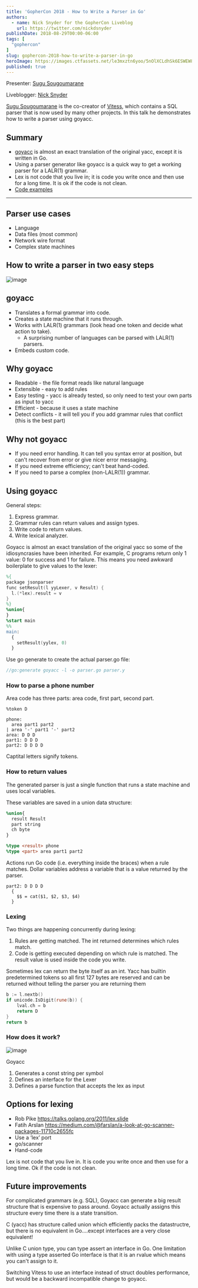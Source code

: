 ```yaml
---
title: 'GopherCon 2018 - How to Write a Parser in Go'
authors:
  - name: Nick Snyder for the GopherCon Liveblog
    url: https://twitter.com/nickdsnyder
publishDate: 2018-08-29T00:00-06:00
tags: [
  "gophercon"
]
slug: gophercon-2018-how-to-write-a-parser-in-go
heroImage: https://images.ctfassets.net/le3mxztn6yoo/5nOlXCLdhSk6ESWEW8iC24/01978fdff3206c78ad8bee4c0cdfee87/mechanic-tire.jpg
published: true
---
```


Presenter: [Sugu Sougoumarane](https://www.gophercon.com/agenda/speakers/296989)

Liveblogger: [Nick Snyder](https://twitter.com/nickdsnyder)

[Sugu Sougoumarane](https://www.gophercon.com/agenda/speakers/296989) is the co-creator of [Vitess](https://vitess.io/), which contains a SQL parser that is now used by many other projects. In this talk he demonstrates how to write a parser using goyacc.

## Summary

- [goyacc](https://godoc.org/golang.org/x/tools/cmd/goyacc) is almost an exact translation of the original yacc, except it is written in Go.
- Using a parser generator like goyacc is a quick way to get a working parser for a LALR(1) grammar.
- Lex is not code that you live in; it is code you write once and then use for a long time. It is ok if the code is not clean.
- [Code examples](https://github.com/sougou/parser_tutorial)

---

## Parser use cases

- Language
- Data files (most common)
- Network wire format
- Complex state machines

## How to write a parser in two easy steps

![image](https://user-images.githubusercontent.com/754768/44795577-422d1780-ab68-11e8-9e28-f829b9c1f5c7.png)

## goyacc

- Translates a formal grammar into code.
- Creates a state machine that it runs through.
- Works with LALR(1) grammars (look head one token and decide what action to take).
    - A surprising number of languages can be parsed with LALR(1) parsers.
- Embeds custom code.

## Why goyacc

- Readable - the file format reads like natural language
- Extensible - easy to add rules
- Easy testing - yacc is already tested, so only need to test your own parts as input to yacc
- Efficient - because it uses a state machine
- Detect conflicts - it will tell you if you add grammar rules that conflict (this is the best part)

## Why not goyacc

- If you need error handling. It can tell you syntax error at position, but can't recover from error or give nicer error messaging.
- If you need extreme efficiency; can't beat hand-coded.
- If you need to parse a complex (non-LALR(1)) grammar.

## Using goyacc

General steps:
1. Express grammar.
2. Grammar rules can return values and assign types.
3. Write code to return values.
4. Write lexical analyzer.

Goyacc is almost an exact translation of the original yacc so some of the idiosyncrasies have been inherited. For example, C programs return only 1 value: 0 for success and 1 for failure. This means you need awkward boilerplate to give values to the lexer:

```yacc
%{
package jsonparser
func setResult(l yyLexer, v Result) {
  l.(*lex).result = v
}
%}
%union{
}
%start main
%%
main:
  {
    setResult(yylex, 0)
  }
```

Use go generate to create the actual parser.go file:
```go
//go:generate goyacc -l -o parser.go parser.y
```

### How to parse a phone number

Area code has three parts: area code, first part, second part.

```
%token D

phone:
  area part1 part2
| area '-' part1 '-' part2
area: D D D
part1: D D D
part2: D D D D
```

Captital letters signify tokens.

### How to return values

The generated parser is just a single function that runs a state machine and uses local variables.

These variables are saved in a union data structure:

```yacc
%union{
  result Result
  part string
  ch byte
}

%type <result> phone
%type <part> area part1 part2
```

Actions run Go code (i.e. everything inside the braces) when a rule matches. Dollar variables address a variable that is a value returned by the parser.
```
part2: D D D D
  {
    $$ = cat($1, $2, $3, $4)
  }
```

### Lexing

Two things are happening concurrently during lexing:
1. Rules are getting matched. The int returned determines which rules match.
2. Code is getting executed depending on which rule is matched. The result value is used inside the code you write.

Sometimes lex can return the byte itself as an int. Yacc has builtin predetermined tokens so all first 127 bytes are reserved and can be returned without telling the parser you are returning them
```go
b := l.nextb()
if unicode.IsDigit(rune(b)) {
    lval.ch = b
    return D
}
return b
```

### How does it work?

![image](https://user-images.githubusercontent.com/754768/44740400-99bf7a80-aab7-11e8-90d1-4a39c0389905.png)

Goyacc
1. Generates a const string per symbol
2. Defines an interface for the Lexer
3. Defines a parse function that accepts the lex as input

## Options for lexing

- Rob Pike https://talks.golang.org/2011/lex.slide
- Fatih Arslan https://medium.com/@farslan/a-look-at-go-scanner-packages-11710c2655fc
- Use a ‘lex’ port
- go/scanner
- Hand-code

Lex is not code that you live in. It is code you write once and then use for a long time. Ok if the code is not clean.

## Future improvements

For complicated grammars (e.g. SQL), Goyacc can generate a big result structure that is expensive to pass around. Goyacc actually assigns this structure every time there is a state transition.

C (yacc) has structure called union which efficiently packs the datastructre, but there is no equivalent in Go....except interfaces are a very close equivalent!

Unlike C union type, you can type assert an interface in Go. One limitation with using a type asserted Go interface is that it is an rvalue which means you can't assign to it.

Switching Vitess to use an interface instead of struct doubles performance, but would be a backward incompatible change to goyacc.
